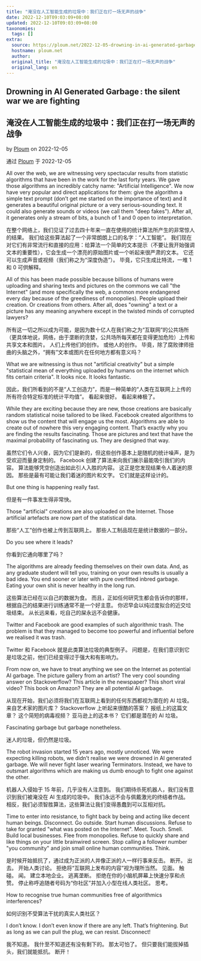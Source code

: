 ```yaml
---
title: "淹没在人工智能生成的垃圾中：我们正在打一场无声的战争"
date: 2022-12-10T09:03:09+08:00
updated: 2022-12-10T09:03:09+08:00
taxonomies:
  tags: []
extra:
  source: https://ploum.net/2022-12-05-drowning-in-ai-generated-garbage.html
  hostname: ploum.net
  author: 
  original_title: "淹没在人工智能生成的垃圾中：我们正在打一场无声的战争"
  original_lang: en
---
```


## Drowning in AI Generated Garbage : the silent war we are fighting

## 淹没在人工智能生成的垃圾中：我们正在打一场无声的战争

by [Ploum](https://ploum.net/index.html) on 2022-12-05

通过 [Ploum](https://ploum.net/index.html) 于 2022-12-05

All over the web, we are witnessing very spectacular results from statistic algorithms that have been in the work for the last forty years. We gave those algorithms an incredibly catchy name: "Artificial Intelligence". We now have very popular and direct applications for them: give the algorithm a simple text prompt (don’t get me started on the importance of text) and it generates a beautiful original picture or a very serious-sounding text. It could also generate sounds or videos (we call them "deep fakes"). After all, it generates only a stream of bits, a bunch of 1 and 0 open to interpretation.

在整个网络上，我们见证了过去四十年来一直在使用的统计算法所产生的非常惊人的结果。 我们给这些算法起了一个非常朗朗上口的名字：“人工智能”。 我们现在对它们有非常流行和直接的应用：给算法一个简单的文本提示（不要让我开始强调文本的重要性），它会生成一个漂亮的原始图片或一个听起来很严肃的文本。 它还可以生成声音或视频（我们称之为“深度伪造”）。 毕竟，它只生成比特流，一堆 1 和 0 可供解释。

All of this has been made possible because billions of humans were uploading and sharing texts and pictures on the commons we call "the Internet" (and more specifically the web, a common more endangered every day because of the greediness of monopolies). People upload their creation. Or creations from others. After all, does "owning" a text or a picture has any meaning anywhere except in the twisted minds of corrupted lawyers?

所有这一切之所以成为可能，是因为数十亿人在我们称之为“互联网”的公共场所（更具体地说，网络，由于垄断的贪婪，公共场所每天都在变得更加危险）上传和共享文本和图片。 人们上传他们的创作。 或他人的创作。 毕竟，除了腐败律师扭曲的头脑之外，“拥有”文本或图片在任何地方都有意义吗？

What we are witnessing is thus not "artificial creativity" but a simple "statistical mean of everything uploaded by humans on the internet which fits certain criteria". It looks nice. It looks fantastic.

因此，我们所看到的不是“人工创造力”，而是一种简单的“人类在互联网上上传的所有符合特定标准的统计平均值”。 看起来很好。 看起来棒极了。

While they are exciting because they are new, those creations are basically random statistical noise tailored to be liked. Facebook created algorithms to show us the content that will engage us the most. Algorithms are able to create out of nowhere this very engaging content. That’s exactly why you are finding the results fascinating. Those are pictures and text that have the maximal probability of fascinating us. They are designed that way.

虽然它们令人兴奋，因为它们是新的，但这些创作基本上是随机的统计噪声，是为受欢迎而量身定制的。 Facebook 创建了算法来向我们展示最能吸引我们的内容。 算法能够凭空创造出如此引人入胜的内容。 这正是您发现结果令人着迷的原因。 那些是最有可能让我们着迷的图片和文字。 它们就是这样设计的。

But one thing is happening really fast.

但是有一件事发生得非常快。

Those "artificial" creations are also uploaded on the Internet. Those artificial artefacts are now part of the statistical data.

那些“人工”创作也被上传到互联网上。 那些人工制品现在是统计数据的一部分。

Do you see where it leads?

你看到它通向哪里了吗？

The algorithms are already feeding themselves on their own data. And, as any graduate student will tell you, training on your own results is usually a bad idea. You end sooner or later with pure overfitted inbred garbage. Eating your own shit is never healthy in the long run.

这些算法已经在以自己的数据为食。 而且，正如任何研究生都会告诉你的那样，根据自己的结果进行训练通常不是一个好主意。 你迟早会以纯过度拟合的近交垃圾结束。 从长远来看，吃自己的屎永远不会健康。

Twitter and Facebook are good examples of such algorithmic trash. The problem is that they managed to become too powerful and influential before we realised it was trash.

Twitter 和 Facebook 就是此类算法垃圾的典型例子。 问题是，在我们意识到它是垃圾之前，他们已经变得过于强大和有影响力。

From now on, we have to treat anything we see on the Internet as potential AI garbage. The picture gallery from an artist? The very cool sounding answer on Stackoverflow? This article in the newspaper? This short viral video? This book on Amazon? They are all potential AI garbage.

从现在开始，我们必须将我们在互联网上看到的任何东西都视为潜在的 AI 垃圾。 来自艺术家的图片库？ Stackoverflow 上听起来很酷的答案？ 报纸上的这篇文章？ 这个简短的病毒视频？ 亚马逊上的这本书？ 它们都是潜在的 AI 垃圾。

Fascinating garbage but garbage nonetheless.

迷人的垃圾，但仍然是垃圾。

The robot invasion started 15 years ago, mostly unnoticed. We were expecting killing robots, we didn’t realise we were drowned in AI generated garbage. We will never fight laser wearing Terminators. Instead, we have to outsmart algorithms which are making us dumb enough to fight one against the other.

机器人入侵始于 15 年前，几乎没有人注意到。 我们期待杀死机器人，我们没有意识到我们被淹没在 AI 生成的垃圾中。 我们永远不会与佩戴激光的终结者作战。 相反，我们必须智胜算法，这些算法让我们变得愚蠢到可以互相对抗。

Time to enter into resistance, to fight back by being and acting like decent human beings. Disconnect. Go outside. Start human discussions. Refuse to take for granted "what was posted on the Internet". Meet. Touch. Smell. Build local businesses. Flee from monopolies. Refuse to quickly share and like things on your little brainwired screen. Stop calling a follower number "you community" and join small online human communities. Think.

是时候开始抵抗了，通过成为正派的人并像正派的人一样行事来反击。 断开。 出去。 开始人类讨论。 拒绝将“互联网上发布的内容”视为理所当然。 见面。 触碰。 闻。 建立本地企业。 逃离垄断。 拒绝在你的小脑机屏幕上快速分享和点赞。 停止称呼追随者号码为“你社区”并加入小型在线人类社区。 思考。

How to recognise true human communities free of algorithmics interferences?

如何识别不受算法干扰的真实人类社区？

I don’t know. I don’t even know if there are any left. That’s frightening. But as long as we can pull the plug, we can resist. Disconnect!

我不知道。 我什至不知道还有没有剩下的。 那太可怕了。 但只要我们能拔掉插头，我们就能抵抗。 断开！
